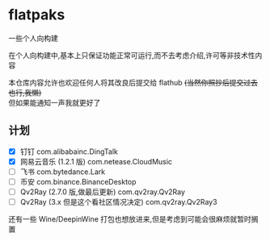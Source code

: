 # flatpaks

一些个人向构建

在个人向构建中,基本上只保证功能正常可运行,而不去考虑介绍,许可等非技术性内容

本仓库内容允许也欢迎任何人将其改良后提交给 flathub ~~(当然你照抄后提交过去也行,我懒)~~  
但如果能通知一声我就更好了

## 计划

- [x] 钉钉 com.alibabainc.DingTalk
- [x] 网易云音乐 (1.2.1 版) com.netease.CloudMusic
- [ ] 飞书 com.bytedance.Lark
- [ ] 币安 com.binance.BinanceDesktop
- [ ] Qv2Ray (2.7.0 版,做最后更新) com.qv2ray.Qv2Ray
- [ ] Qv2Ray (3.x 但是这个看社区情况决定) com.qv2ray.Qv2Ray3

还有一些 Wine/DeepinWine 打包也想放进来,但是考虑到可能会很麻烦就暂时搁置
